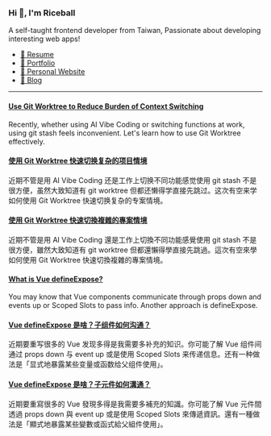 <h3 >Hi 👋, I'm Riceball</h3>
<p>A self-taught frontend developer from Taiwan, Passionate about developing interesting web apps!</p>

- [📜 Resume](https://weweweb.pages.dev/en/resume/)
- [💼 Portfolio](https://weweweb.pages.dev/en/work/)
- [🏡 Personal Website](https://weweweb.pages.dev/en/)
- [📝 Blog](https://www.webdong.dev/en/)
---

<!--START_SECTION:feed-->
#### [Use Git Worktree to Reduce Burden of Context Switching](https:&#x2F;&#x2F;www.webdong.dev&#x2F;en&#x2F;post&#x2F;git-worktree&#x2F;) 
Recently, whether using AI Vibe Coding or switching functions at work, using git stash feels inconvenient. Let&#39;s learn how to use Git Worktree effectively.
#### [使用 Git Worktree 快速切换复杂的项目情境](https:&#x2F;&#x2F;www.webdong.dev&#x2F;zh-cn&#x2F;post&#x2F;git-worktree&#x2F;) 
近期不管是用 AI Vibe Coding 还是工作上切换不同功能感觉使用 git stash 不是很方便，虽然大致知道有 git worktree 但都还懒得学直接先跳过。这次有空来学如何使用 Git Worktree 快速切换复杂的专案情境。
#### [使用 Git Worktree 快速切換複雜的專案情境](https:&#x2F;&#x2F;www.webdong.dev&#x2F;zh-tw&#x2F;post&#x2F;git-worktree&#x2F;) 
近期不管是用 AI Vibe Coding 還是工作上切換不同功能感覺使用 git stash 不是很方便，雖然大致知道有 git worktree 但都還懶得學直接先跳過。這次有空來學如何使用 Git Worktree 快速切換複雜的專案情境。
#### [What is Vue defineExpose?](https:&#x2F;&#x2F;www.webdong.dev&#x2F;en&#x2F;post&#x2F;vue-define-expose&#x2F;) 
You may know that Vue components communicate through props down and events up or Scoped Slots to pass info. Another approach is defineExpose.
#### [Vue defineExpose 是啥？子组件如何沟通？](https:&#x2F;&#x2F;www.webdong.dev&#x2F;zh-cn&#x2F;post&#x2F;vue-define-expose&#x2F;) 
近期要重写很多的 Vue 发现多得是我需要多补充的知识。你可能了解 Vue 组件间通过 props down 与 event up 或是使用 Scoped Slots 来传递信息。还有一种做法是「显式地暴露某些变量或函数给父组件使用」。
#### [Vue defineExpose 是啥？子元件如何溝通？](https:&#x2F;&#x2F;www.webdong.dev&#x2F;zh-tw&#x2F;post&#x2F;vue-define-expose&#x2F;) 
近期要重寫很多的 Vue 發現多得是我需要多補充的知識。你可能了解 Vue 元件間透過 props down 與 event up 或是使用 Scoped Slots 來傳遞資訊。還有一種做法是「顯式地暴露某些變數或函式給父組件使用」。
<!--END_SECTION:feed-->

